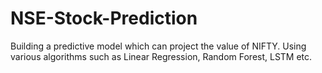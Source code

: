 # NSE-Stock-Prediction
Building a predictive model which can project the value of NIFTY.
Using various algorithms such as Linear Regression, Random Forest, LSTM etc. 
